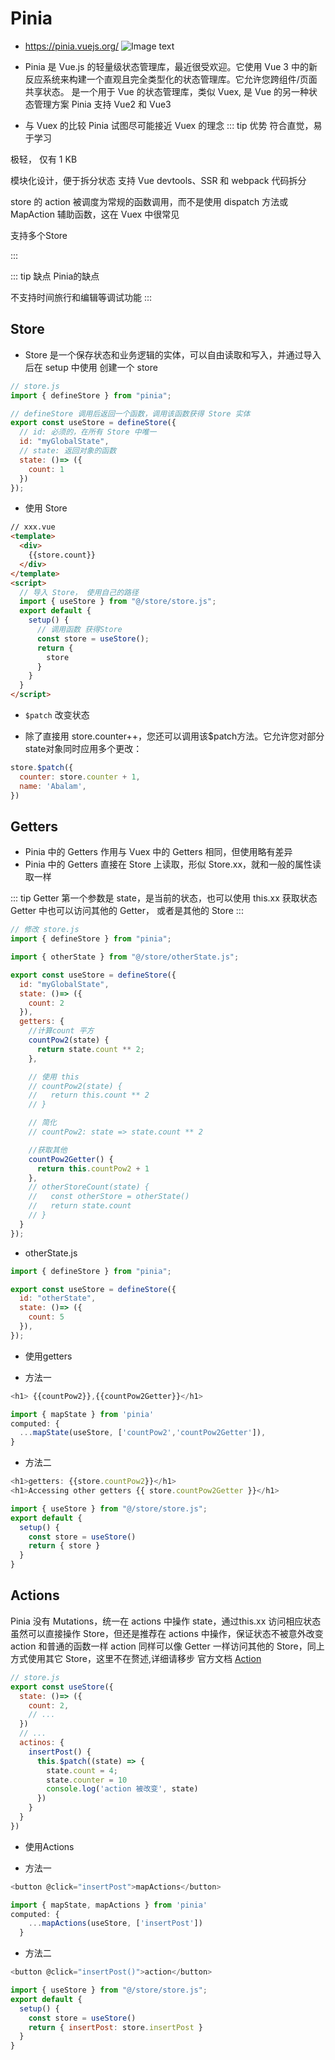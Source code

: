 

# Pinia
* https://pinia.vuejs.org/
![Image text](https://p6-juejin.byteimg.com/tos-cn-i-k3u1fbpfcp/00e7a606213e4b929234ccde1a93a98d~tplv-k3u1fbpfcp-zoom-crop-mark:1304:1304:1304:734.awebp)

* Pinia 是 Vue.js 的轻量级状态管理库，最近很受欢迎。它使用 Vue 3 中的新反应系统来构建一个直观且完全类型化的状态管理库。它允许您跨组件/页面共享状态。 是一个用于 Vue 的状态管理库，类似 Vuex, 是 Vue 的另一种状态管理方案
Pinia 支持 Vue2 和 Vue3
* 与 Vuex 的比较 Pinia 试图尽可能接近 Vuex 的理念
::: tip 优势
符合直觉，易于学习

极轻， 仅有 1 KB

模块化设计，便于拆分状态 支持 Vue devtools、SSR 和 webpack 代码拆分

store 的 action 被调度为常规的函数调用，而不是使用 dispatch 方法或 MapAction 辅助函数，这在 Vuex 中很常见

支持多个Store

:::

::: tip 缺点
Pinia的缺点

不支持时间旅行和编辑等调试功能
:::

## Store
* Store 是一个保存状态和业务逻辑的实体，可以自由读取和写入，并通过导入后在 setup 中使用
创建一个 store

```js
// store.js
import { defineStore } from "pinia";

// defineStore 调用后返回一个函数，调用该函数获得 Store 实体
export const useStore = defineStore({
  // id: 必须的，在所有 Store 中唯一
  id: "myGlobalState",
  // state: 返回对象的函数
  state: ()=> ({
    count: 1
  })
});
```

* 使用 Store 

```html
// xxx.vue
<template>
  <div>
    {{store.count}}
  </div>
</template>
<script>
  // 导入 Store， 使用自己的路径
  import { useStore } from "@/store/store.js";
  export default {
    setup() {
      // 调用函数 获得Store
      const store = useStore();
      return {
        store
      }
    }
  }
</script>

```

* `$patch` 改变状态

* 除了直接用 store.counter++，您还可以调用该$patch方法。它允许您对部分state对象同时应用多个更改：
```js
store.$patch({
  counter: store.counter + 1,
  name: 'Abalam',
})
```

## Getters
* Pinia 中的 Getters 作用与 Vuex 中的 Getters 相同，但使用略有差异
* Pinia 中的 Getters 直接在 Store 上读取，形似 Store.xx，就和一般的属性读取一样

::: tip
Getter 第一个参数是 state，是当前的状态，也可以使用 this.xx 获取状态
Getter 中也可以访问其他的 Getter， 或者是其他的 Store
::: 
```js
// 修改 store.js
import { defineStore } from "pinia";

import { otherState } from "@/store/otherState.js";

export const useStore = defineStore({
  id: "myGlobalState",
  state: ()=> ({
    count: 2
  }),
  getters: {
    //计算count 平方
    countPow2(state) {
      return state.count ** 2;
    },

    // 使用 this
    // countPow2(state) {
    //   return this.count ** 2
    // }

    // 简化
    // countPow2: state => state.count ** 2

    //获取其他
    countPow2Getter() {
      return this.countPow2 + 1
    },
    // otherStoreCount(state) {
    //   const otherStore = otherState()
    //   return state.count
    // }
  }
});

```
* otherState.js
```js
import { defineStore } from "pinia";

export const useStore = defineStore({
  id: "otherState",
  state: ()=> ({
    count: 5
  }),
});

```

* 使用getters

* 方法一
```js
<h1> {{countPow2}},{{countPow2Getter}}</h1>

import { mapState } from 'pinia'
computed: {
  ...mapState(useStore, ['countPow2','countPow2Getter']),
}
```

* 方法二

```js
<h1>getters: {{store.countPow2}}</h1>
<h1>Accessing other getters {{ store.countPow2Getter }}</h1>

import { useStore } from "@/store/store.js";
export default {
  setup() {
    const store = useStore()
    return { store }
  }
}
```

## Actions

Pinia 没有 Mutations，统一在 actions 中操作 state，通过this.xx 访问相应状态
虽然可以直接操作 Store，但还是推荐在 actions 中操作，保证状态不被意外改变
action 和普通的函数一样
action 同样可以像 Getter 一样访问其他的 Store，同上方式使用其它 Store，这里不在赘述,详细请移步 官方文档 [Action](https://pinia.esm.dev/core-concepts/actions.html)

```js
// store.js
export const useStore({
  state: ()=> ({
    count: 2,
    // ...
  })
  // ...
  actinos: {
    insertPost() {
      this.$patch((state) => {
        state.count = 4;
        state.counter = 10
        console.log('action 被改变', state)
      })
    }
  }
})

```
* 使用Actions

* 方法一 

```js
<button @click="insertPost">mapActions</button>

import { mapState, mapActions } from 'pinia'
computed: {
    ...mapActions(useStore, ['insertPost'])
  }
```

* 方法二

```js
<button @click="insertPost()">action</button>

import { useStore } from "@/store/store.js";
export default {
  setup() {
    const store = useStore()
    return { insertPost: store.insertPost }
  }
}

```
